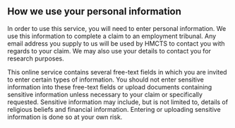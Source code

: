 <h2 class="legend">How we use your personal information</h2>
In order to use this service, you will need to enter personal information. We use this information to complete a claim to an employment tribunal.  Any email address you supply to us will be used by HMCTS to contact you with regards to your claim. We may also use your details to contact you for research purposes.

This online service contains several free-text fields in which you are invited to enter certain types of information. You should not enter sensitive information into these free-text fields or upload documents containing sensitive information unless necessary to your claim or specifically requested.  Sensitive information may include, but is not limited to, details of religious beliefs and financial information. Entering or uploading sensitive information is done so at your own risk.
